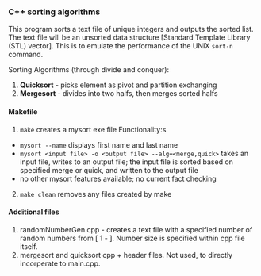 ### C++ sorting algorithms
This program sorts a text file of unique integers and outputs the sorted list. The text file will be an unsorted data structure [Standard Template Library (STL) vector]. This is to emulate the performance of the UNIX `sort-n` command.

Sorting Algorithms (through divide and conquer):
  1. **Quicksort** - picks element as pivot and partition exchanging
  2. **Mergesort** - divides into two halfs, then merges sorted halfs

#### Makefile
1. `make` creates a mysort exe file
  Functionality:s
  - `mysort --name` displays first name and last name
  - `mysort <input file> -o <output file> --alg=<merge,quick>` takes an input file, writes to an output file; the input file is sorted based on specified merge or quick, and written to the output file
  - no other mysort features available; no current fact checking
2. `make clean` removes any files created by make

#### Additional files
1. randomNumberGen.cpp - creates a text file with a specified number of random numbers from [ 1 - <number size> ]. Number size is specified within cpp file itself.
2. mergesort and quicksort cpp + header files. Not used, to directly incorperate to main.cpp.

